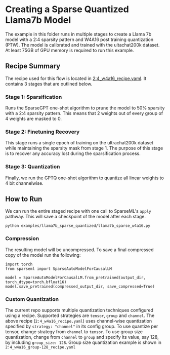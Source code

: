 # Creating a Sparse Quantized Llama7b Model

The example in this folder runs in multiple stages to create a Llama 7b model with 
a 2:4 sparsity pattern and W4A16 post training quantization (PTW). The model is 
calibrated and trained with the ultachat200k dataset. At least 75GB of GPU memory is 
required to run this example.

## Recipe Summary

The recipe used for this flow is located in [2:4_w4a16_recipe.yaml](./2:4_w4a16_recipe.yaml). It contains 3 stages that are outlined below.


### Stage 1: Sparsification

Runs the SparseGPT one-shot algorithm to prune the model to 50% sparsity with a 2:4 
sparsity pattern. This means that 2 weights out of every group of 4 weights are masked to 0.

### Stage 2: Finetuning Recovery

This stage runs a single epoch of training on the ultrachat200k dataset while maintaining 
the sparsity mask from stage 1. The purpose of this stage is to recover any accuracy lost 
during the sparsification process.

### Stage 3: Quantization

Finally, we run the GPTQ one-shot algorithm to quantize all linear weights to 4 bit 
channelwise.

## How to Run

We can run the entire staged recipe with one call to SparseML's `apply` pathway. This 
will save a checkpoint of the model after each stage.

```python examples/llama7b_sparse_quantized/llama7b_sparse_w4a16.py```

### Compression

The resulting model will be uncompressed. To save a final compressed copy of the model 
run the following:

```
import torch
from sparseml import SparseAutoModelForCausalLM

model = SparseAutoModelForCausalLM.from_pretrained(output_dir, torch_dtype=torch.bfloat16)
model.save_pretrained(compressed_output_dir, save_compressed=True)
```

### Custom Quantization
The current repo supports multiple quantization techniques configured using a recipe. Supported strategies are `tensor`, `group` and `channel`. 
The above recipe (`2:4_w4a16_recipe.yaml`) uses channel-wise quantization specified by `strategy: "channel"` in its config group. 
To use quantize per tensor, change strategy from `channel` to `tensor`. To use group size quantization, change from `channel` to `group` and specify its value, say 128, by including `group_size: 128`. Group size quantization example is shown in `2:4_w4a16_group-128_recipe.yaml`